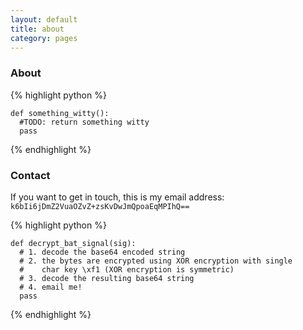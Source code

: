 ```yaml
---
layout: default
title: about
category: pages
---
```


### About ###

{% highlight python %}

    def something_witty():
      #TODO: return something witty
      pass
    
{% endhighlight %}

### Contact ###

If you want to get in touch, this is my email address: `k6bIi6jDmZ2VuaOZvZ+zsKvDwJmQpoaEqMPIhQ==`

{% highlight python %}

    def decrypt_bat_signal(sig):
      # 1. decode the base64 encoded string
      # 2. the bytes are encrypted using XOR encryption with single
      #    char key \xf1 (XOR encryption is symmetric)
      # 3. decode the resulting base64 string
      # 4. email me!
      pass

{% endhighlight %}


